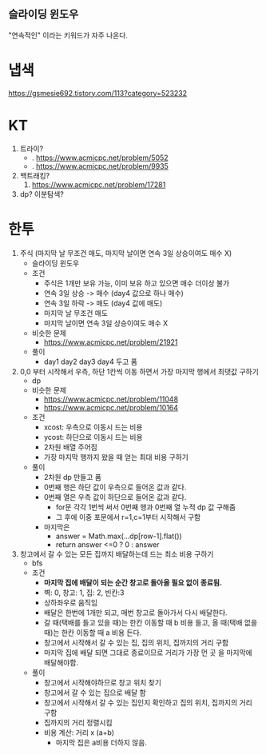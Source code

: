 
## 슬라이딩 윈도우

"연속적인" 이라는 키워드가 자주 나온다. 

# 냅색
https://gsmesie692.tistory.com/113?category=523232

# KT
1. 트라이? 
	- . https://www.acmicpc.net/problem/5052
	- . https://www.acmicpc.net/problem/9935
2. 백트래킹?
	1. https://www.acmicpc.net/problem/17281
3.  dp? 이분탐색?

# 한투
1. 주식 (마지막 날 무조건 매도, 마지막 날이면 연속 3일 상승이여도 매수 X)
	- 슬라이딩 윈도우
	- 조건
		- 주식은 1개만 보유 가능, 이미 보유 하고 있으면 매수 더이상 불가
		- 연속 3일 상승 -> 매수 (day4 값으로 하나 매수)
		- 연속 3일 하락 -> 매도 (day4 값에 매도)
		- 마지막 날 무조건 매도
		- 마지막 날이면 연속 3일 상승이여도 매수 X
	- 비슷한 문제
		- https://www.acmicpc.net/problem/21921
	- 풀이
		- day1 day2 day3 day4 두고 품
2. 0,0 부터 시작해서 우측, 하단 1칸씩 이동 하면서 가장 마지막 행에서 최댓값 구하기
	- dp
	- 비슷한 문제
		- https://www.acmicpc.net/problem/11048
		- https://www.acmicpc.net/problem/10164
	- 조건
		- xcost: 우측으로 이동시 드는 비용
		- ycost: 하단으로 이동시 드는 비용
		- 2차원 배열 주어짐
		- 가장 마지막 행까지 왔을 때 얻는 최대 비용 구하기
	- 풀이
		- 2차원 dp 만들고 품
		- 0번째 행은 하단 값이 우측으로 들어온 값과 같다.
		- 0번째 열은 우측 값이 하단으로 들어온 값과 같다. 
			- for문 각각 1번씩 써서 0번째 행과 0번째 열 누적 dp 값 구해줌
			- 그 후에 이중 포문에서 r=1,c=1부터 시작해서 구함
		- 마지막은 
			- answer = Math.max(...dp[row-1].flat())
			- return answer <=0 ? 0 : answer
3. 창고에서 갈 수 있는 모든 집까지 배달하는데 드는 최소 비용 구하기
	- bfs
	- 조건
		- **마지막 집에 배달이 되는 순간 창고로 돌아올 필요 없이 종료됨.**
		- 벽: 0, 창고: 1, 집: 2, 빈칸:3
		- 상하좌우로 움직임
		- 배달은 한번에 1개만 되고, 매번 창고로 돌아가서 다시 배달한다.
		- 갈 때(택배를 들고 있을 때)는 한칸 이동할 때 b 비용 들고, 올 때(택배 없을 때)는 한칸 이동할 때 a 비용 든다.
		- 창고에서 시작해서 갈 수 있는 집, 집의 위치, 집까지의 거리 구함
		- 마지막 집에 배달 되면 그대로 종료이므로 거리가 가장 먼 곳 을 마지막에 배달해야함.
	* 풀이
		* 창고에서 시작해야하므로 창고 위치 찾기
		- 창고에서 갈 수 있는 집으로 배달 함
		- 창고에서 시작해서 갈 수 있는 집인지 확인하고 집의 위치, 집까지의 거리 구함
		- 집까지의 거리 정렬시킴
		- 비용 계산: 거리 x (a+b)
			- 마지막 집은 a비용 더하지 않음.
		